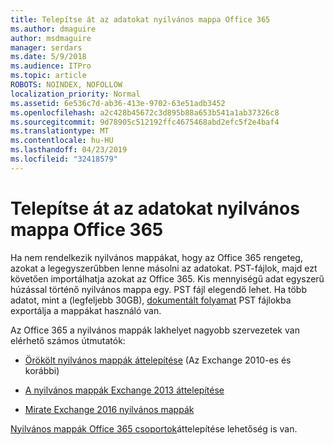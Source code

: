 ```yaml
---
title: Telepítse át az adatokat nyilvános mappa Office 365
ms.author: dmaguire
author: msdmaguire
manager: serdars
ms.date: 5/9/2018
ms.audience: ITPro
ms.topic: article
ROBOTS: NOINDEX, NOFOLLOW
localization_priority: Normal
ms.assetid: 6e536c7d-ab36-413e-9702-63e51adb3452
ms.openlocfilehash: a2c428b45672c3d895b88a653b541a1ab37326c8
ms.sourcegitcommit: 9d78905c512192ffc4675468abd2efc5f2e4baf4
ms.translationtype: MT
ms.contentlocale: hu-HU
ms.lasthandoff: 04/23/2019
ms.locfileid: "32418579"
---
```

# <a name="migrate-public-folder-data-to-office-365"></a>Telepítse át az adatokat nyilvános mappa Office 365

Ha nem rendelkezik nyilvános mappákat, hogy az Office 365 rengeteg, azokat a legegyszerűbben lenne másolni az adatokat. PST-fájlok, majd ezt követően importálhatja azokat az Office 365. Kis mennyiségű adat egyszerű húzással történő nyilvános mappa egy. PST fájl elegendő lehet. Ha több adatot, mint a (legfeljebb 30GB), [dokumentált folyamat](https://technet.microsoft.com/library/dn874017%28v=exchg.150%29.aspx) PST fájlokba exportálja a mappákat használó van. 
  
Az Office 365 a nyilvános mappák lakhelyet nagyobb szervezetek van elérhető számos útmutatók:
  
- [Örökölt nyilvános mappák áttelepítése](https://technet.microsoft.com/library/dn874017%28v=exchg.150%29.aspx) (Az Exchange 2010-es és korábbi) 
    
- [A nyilvános mappák Exchange 2013 áttelepítése](https://technet.microsoft.com/library/mt798260%28v=exchg.150%29.aspx)
    
- [Mirate Exchange 2016 nyilvános mappák](https://technet.microsoft.com/library/mt798260%28v=exchg.160%29.aspx)
    
[Nyilvános mappák Office 365 csoportok](https://technet.microsoft.com/library/mt843872%28v=exchg.150%29.aspx)áttelepítése lehetőség is van.
  


